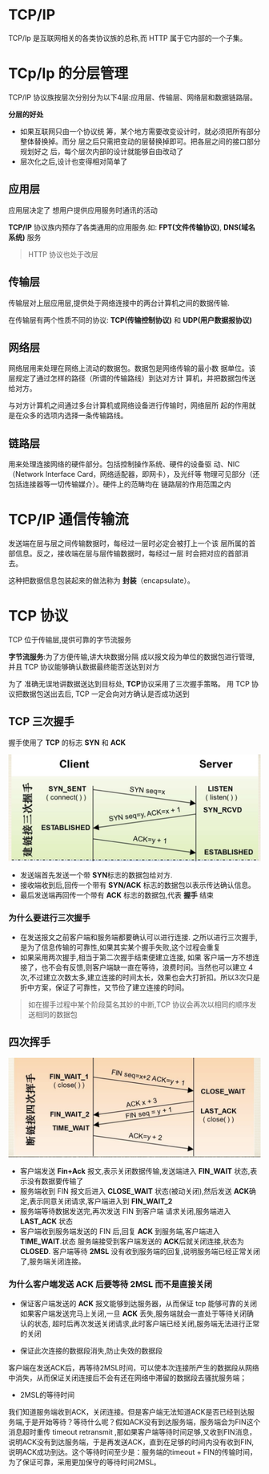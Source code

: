 # TCP/IP
TCP/Ip 是互联网相关的各类协议族的总称,而 HTTP 属于它内部的一个子集。

# TCp/Ip 的分层管理

TCP/IP 协议族按层次分别分为以下4层:应用层、传输层、网络层和数据链路层。

**分层的好处**
- 如果互联网只由一个协议统 筹，某个地方需要改变设计时，就必须把所有部分整体替换掉。而分 层之后只需把变动的层替换掉即可。把各层之间的接口部分规划好之 后，每个层次内部的设计就能够自由改动了
- 层次化之后,设计也变得相对简单了

## 应用层

应用层决定了 想用户提供应用服务时通讯的活动

**TCP/IP** 协议族内预存了各类通用的应用服务.如: **FPT(文件传输协议)**, **DNS(域名系统)** 服务

> HTTP 协议也处于改层

## 传输层
传输层对上层应用层,提供处于网络连接中的两台计算机之间的数据传输.

在传输层有两个性质不同的协议: **TCP(传输控制协议)** 和 **UDP(用户数据报协议)**

## 网络层

网络层用来处理在网络上流动的数据包。数据包是网络传输的最小数 据单位。该层规定了通过怎样的路径（所谓的传输路线）到达对方计 算机，并把数据包传送给对方。

与对方计算机之间通过多台计算机或网络设备进行传输时，网络层所 起的作用就是在众多的选项内选择一条传输路线。

## 链路层

用来处理连接网络的硬件部分。包括控制操作系统、硬件的设备驱 动、NIC（Network Interface Card，网络适配器，即网卡），及光纤等 物理可见部分（还包括连接器等一切传输媒介）。硬件上的范畴均在 链路层的作用范围之内


# TCP/IP 通信传输流

发送端在层与层之间传输数据时，每经过一层时必定会被打上一个该 层所属的首部信息。反之，接收端在层与层传输数据时，每经过一层 时会把对应的首部消去。

这种把数据信息包装起来的做法称为 **封装**（encapsulate）。


# TCP 协议

TCP 位于传输层,提供可靠的字节流服务

**字节流服务**:为了方便传输,讲大块数据分隔 成以报文段为单位的数据包进行管理,并且 TCP 协议能够确认数据最终能否送达到对方

为了 准确无误地讲数据送达到目标处, **TCP**协议采用了三次握手策略。 用 TCP 协议把数据包送出去后, TCP 一定会向对方确认是否成功送到

## TCP 三次握手

握手使用了 **TCP** 的标志  **SYN** 和 **ACK**

![san.png](../../.vuepress/public/http/san.png)

- 发送端首先发送一个带 **SYN**标志的数据包给对方.
- 接收端收到后,回传一个带有 **SYN/ACK** 标志的数据包以表示传达确认信息。 
- 最后发送端再回传一个带有 **ACK** 标志的数据包,代表 **握手** 结束

### 为什么要进行三次握手
- 在发送报文之前客户端和服务端都要确认可以进行连接. 之所以进行三次握手,是为了信息传输的可靠性,如果其实某个握手失败,这个过程会重复
- 如果采用两次握手,相当于第二次握手结束便建立连接, 如果 客户端一方不想连接了，也不会有反馈,则客户端缺一直在等待，浪费时间。当然也可以建立 4次,不过建立次数太多,建立连接的时间太长，效果也会大打折扣。所以3次只是折中方案，保证了可靠性，又节俭了建立连接的时间。

>如在握手过程中某个阶段莫名其妙的中断,TCP 协议会再次以相同的顺序发送相同的数据包


## 四次挥手

![si.png](../../.vuepress/public/http/si.png)

- 客户端发送 **Fin+Ack** 报文,表示关闭数据传输,发送端进入 **FIN_WAIT** 状态,表示没有数据要传输了
- 服务端收到 FIN 报文后进入 **CLOSE_WAIT** 状态(被动关闭),然后发送 **ACK**确定,表示同意关闭请求,客户端进入到 **FIN_WAIT_2**
- 服务端等待数据发送完,再次发送 FIN 到客户端 请求关闭,服务端进入 **LAST_ACK** 状态
- 客户端收到服务端发送的 FIN 后,回复 **ACK** 到服务端,客户端进入 **TIME_WAIT**.状态 服务端接受到客户端发送的 **ACK**后就关闭连接,状态为 **CLOSED**. 客户端等待 **2MSL** 没有收到服务端的回复,说明服务端已经正常关闭了,服务端关闭连接。


### 为什么客户端发送 ACK 后要等待 2MSL 而不是直接关闭

- 保证客户端发送的 **ACK** 报文能够到达服务器，从而保证 tcp 能够可靠的关闭
如果客户端发送完马上关闭,一旦 **ACK** 丢失,服务端就会一直处于等待关闭确认的状态, 超时后再次发送关闭请求,此时客户端已经关闭,服务端无法进行正常的关闭

- 保证此次连接的数据段消失,防止失效的数据段

客户端在发送ACK后，再等待2MSL时间，可以使本次连接所产生的数据段从网络中消失，从而保证关闭连接后不会有还在网络中滞留的数据段去骚扰服务端；

- 2MSL的等待时间

我们知道服务端收到ACK，关闭连接。但是客户端无法知道ACK是否已经到达服务端,于是开始等待？等待什么呢？假如ACK没有到达服务端，服务端会为FIN这个消息超时重传 timeout retransmit ,那如果客户端等待时间足够,又收到FIN消息，说明ACK没有到达服务端，于是再发送ACK，直到在足够的时间内没有收到FIN,说明ACK成功到达。这个等待时间至少是：服务端的timeout + FIN的传输时间，为了保证可靠，采用更加保守的等待时间2MSL。



